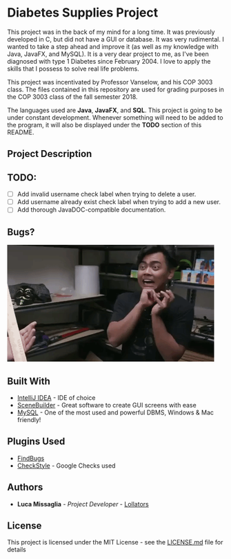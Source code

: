 # Diabetes Supplies Project

This project was in the back of my mind for a long time. It was previously developed in C, but did not have a GUI or database.
It was very rudimental. I wanted to take a step ahead and improve it (as well as my knowledge with Java, JavaFX, and MySQL). It is a very dear project to me, as I've been diagnosed with type 1 Diabetes since February 2004. I love to apply the skills that I possess to solve real life problems.

This project was incentivated by Professor Vanselow, and his COP 3003 class. 
The files contained in this repository are used for grading purposes in the COP 3003 class of the fall semester 2018.

The languages used are **Java**, **JavaFX**, and **SQL**.
This project is going to be under constant development. Whenever something will need to be added to the program, it will also  be displayed under the **TODO** section of this README.

## Project Description



## TODO:
- [ ] Add invalid username check label when trying to delete a user.
- [ ] Add username already exist check label when trying to add a new user.
- [ ] Add thorough JavaDOC-compatible documentation.

## Bugs?

![](ohmybugs.gif)

## Built With

* [IntelliJ IDEA](https://www.jetbrains.com/idea/) - IDE of choice
* [SceneBuilder](https://gluonhq.com/products/scene-builder) - Great software to create GUI screens with ease
* [MySQL](https://www.mysql.com) - One of the most used and powerful DBMS, Windows & Mac friendly!

## Plugins Used
* [FindBugs](http://findbugs.sourceforge.net/)
* [CheckStyle](http://checkstyle.sourceforge.net/config_naming.html#PackageName) - Google Checks used

## Authors

* **Luca Missaglia** - *Project Developer* - [Lollators](https://github.com/Lollators)

## License

This project is licensed under the MIT License - see the [LICENSE.md](LICENSE.md) file for details

